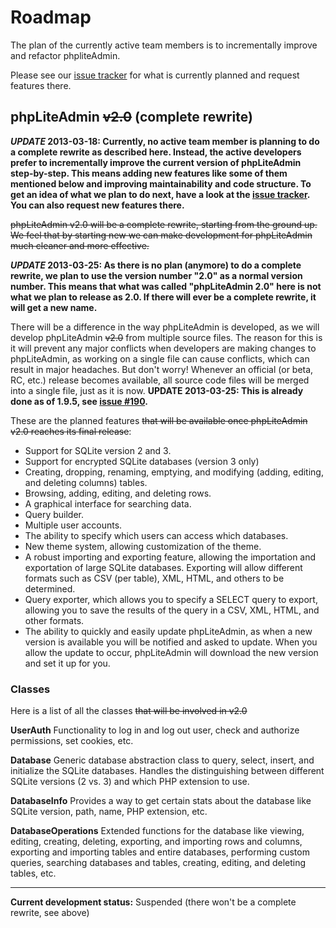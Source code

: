 # Roadmap #

The plan of the currently active team members is to incrementally improve and refactor phpliteAdmin.

Please see our [issue tracker](https://code.google.com/p/phpliteadmin/issues/list) for what is currently planned and request features there.

## phpLiteAdmin ~~v2.0~~ (complete rewrite) ##

**_UPDATE_ 2013-03-18: Currently, no active team member is planning to do a complete rewrite as described here. Instead, the active developers prefer to incrementally improve the current version of phpLiteAdmin step-by-step. This means adding new features like some of them mentioned below and improving maintainability and code structure. To get an idea of what we plan to do next, have a look at the [issue tracker](https://code.google.com/p/phpliteadmin/issues/list). You can also request new features there.**

~~phpLiteAdmin v2.0 will be a complete rewrite, starting from the ground up. We feel that by starting new we can make development for phpLiteAdmin much cleaner and more effective.~~

**_UPDATE_ 2013-03-25: As there is no plan (anymore) to do a complete rewrite, we plan to use the version number "2.0" as a normal version number. This means that what was called "phpLiteAdmin 2.0" here is not what we plan to release as 2.0. If there will ever be a complete rewrite, it will get a new name.**

There will be a difference in the way phpLiteAdmin is developed, as we will develop phpLiteAdmin ~~v2.0~~ from multiple source files. The reason for this is it will prevent any major conflicts when developers are making changes to phpLiteAdmin, as working on a single file can cause conflicts, which can result in major headaches. But don't worry! Whenever an official (or beta, RC, etc.) release becomes available, all source code files will be merged into a single file, just as it is now.
**UPDATE 2013-03-25: This is already done as of 1.9.5, see [issue #190](https://code.google.com/p/phpliteadmin/issues/detail?id=#190).**

These are the planned features ~~that will be available once phpLiteAdmin v2.0 reaches its final release~~:
  * Support for SQLite version 2 and 3.
  * Support for encrypted SQLite databases (version 3 only)
  * Creating, dropping, renaming, emptying, and modifying (adding, editing, and deleting columns) tables.
  * Browsing, adding, editing, and deleting rows.
  * A graphical interface for searching data.
  * Query builder.
  * Multiple user accounts.
  * The ability to specify which users can access which databases.
  * New theme system, allowing customization of the theme.
  * A robust importing and exporting feature, allowing the importation and exportation of large SQLite databases. Exporting will allow different formats such as CSV (per table), XML, HTML, and others to be determined.
  * Query exporter, which allows you to specify a SELECT query to export, allowing you to save the results of the query in a CSV, XML, HTML, and other formats.
  * The ability to quickly and easily update phpLiteAdmin, as when a new version is available you will be notified and asked to update. When you allow the update to occur, phpLiteAdmin will download the new version and set it up for you.

### Classes ###
Here is a list of all the classes ~~that will be involved in v2.0~~

**UserAuth**
Functionality to log in and log out user, check and authorize permissions, set cookies, etc.

**Database**
Generic database abstraction class to query, select, insert, and initialize the SQLite databases. Handles the distinguishing between different SQLite versions (2 vs. 3) and which PHP extension to use.

**DatabaseInfo**
Provides a way to get certain stats about the database like SQLite version, path, name, PHP extension, etc.

**DatabaseOperations**
Extended functions for the database like viewing, editing, creating, deleting, exporting, and importing rows and columns, exporting and importing tables and entire databases, performing custom queries, searching databases and tables, creating, editing, and deleting tables, etc.


---


**Current development status:** Suspended (there won't be a complete rewrite, see above)